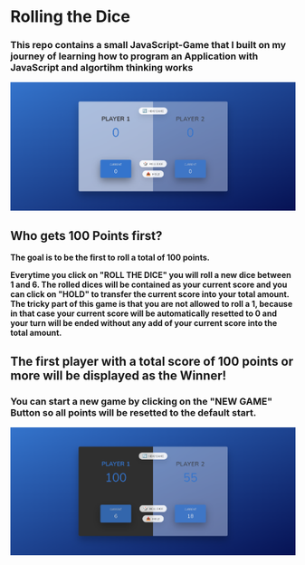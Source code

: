 # Rolling the Dice

### This repo contains a small JavaScript-Game that I built on my journey of learning how to program an Application with JavaScript and algortihm thinking works

![Mockup-Start](roll-the-dice-mockup-start.png)

## Who gets 100 Points first?

**The goal is to be the first to roll a total of 100 points.**

**Everytime you click on "ROLL THE DICE" you will roll a new dice between 1 and 6. The rolled dices will be contained as your current score and you can click on "HOLD" to transfer the current score into your total amount. The tricky part of this game is that you are not allowed to roll a 1, because in that case your current score will be automatically resetted to 0 and your turn will be ended without any add of your current score into the total amount.**

## The first player with a total score of 100 points or more will be displayed as the Winner!

### You can start a new game by clicking on the "NEW GAME" Button so all points will be resetted to the default start.

![Mockup-End](roll-the-dice-mockup-end.png)
